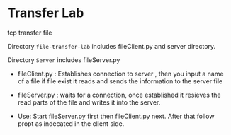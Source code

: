 # Transfer Lab
tcp transfer file 

Directory `file-transfer-lab` includes fileClient.py and server directory.

Directory `Server` includes fileServer.py

* fileClient.py : 
Establishes connection to server , then you input a name of a file if file exist it reads and sends the information to the server file 

* fileServer.py : 
waits for a connection, once established it resieves the read parts of the file and writes it into the server. 

* Use: 
Start fileServer.py first then fileClient.py next. After that follow propt as indecated in the client side.


